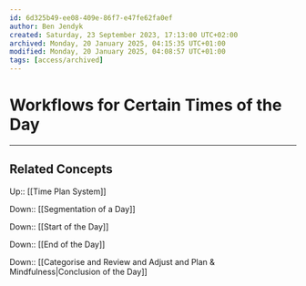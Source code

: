 ```yaml
---
id: 6d325b49-ee08-409e-86f7-e47fe62fa0ef
author: Ben Jendyk
created: Saturday, 23 September 2023, 17:13:00 UTC+02:00
archived: Monday, 20 January 2025, 04:15:35 UTC+01:00
modified: Monday, 20 January 2025, 04:08:57 UTC+01:00
tags: [access/archived]
---
```


# Workflows for Certain Times of the Day

--- 

## Related Concepts

Up:: [[Time Plan System]]

Down:: [[Segmentation of a Day]]

Down:: [[Start of the Day]]

Down:: [[End of the Day]]

Down:: [[Categorise and Review and Adjust and Plan & Mindfulness|Conclusion of the Day]]
